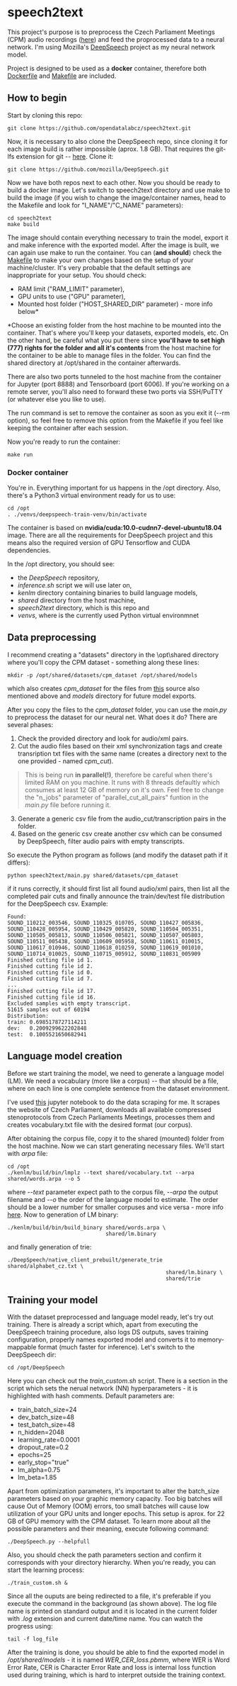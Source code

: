 # speech2text

This project's purpose is to preprocess the Czech Parliament Meetings (CPM) audio recordings ([here](https://lindat.mff.cuni.cz/repository/xmlui/handle/11858/00-097C-0000-0005-CF9C-4?fbclid=IwAR3KCJk-TtYHq6VtcjZlDdL_phswtDMtU_VeaCgyRfC-dHjvrYrsd1amrzg)) and feed the proprocessed data to a neural network. I'm using Mozilla's [DeepSpeech](https://github.com/mozilla/DeepSpeech) project as my neural network model.

Project is designed to be used as a **docker** container, therefore both [Dockerfile](./Dockerfile) and [Makefile](./Makefile) are included.

## How to begin

Start by cloning this repo:
```
git clone https://github.com/opendatalabcz/speech2text.git
```

Now, it is necessary to also clone the DeepSpeech repo, since cloning it for each image build is rather impossible (aprox. 1.8 GB). That requires the git-lfs extension for git -- [here](https://git-lfs.github.com/). Clone it:
```
git clone https://github.com/mozilla/DeepSpeech.git
```

Now we have both repos next to each other. Now you should be ready to build a docker image. Let's switch to speech2text directory and use make to build the image (if you wish to change the image/container names, head to the Makefile and look for "I_NAME"/"C_NAME" parameters):
```
cd speech2text
make build
```

The image should contain everything necessary to train the model, export it and make inference with the exported model. After the image is built, we can again use make to run the container. You can (**and should**) check the [Makefile](./Makefile) to make your own changes based on the setup of your machine/cluster. It's very probable that the default settings are inappropriate for your setup. You should check:
* RAM limit ("RAM_LIMIT" parameter),
* GPU units to use ("GPU" parameter),
* Mounted host folder ("HOST_SHARED_DIR" parameter) - more info below\*

\*Choose an existing folder from the host machine to be mounted into the container. That's where you'll keep your datasets, exported models, etc. On the other hand, be careful what you put there since **you'll have to set high (777) rights for the folder and all it's contents** from the host machine for the container to be able to manage files in the folder. You can find the shared directory at /opt/shared in the container afterwards.

There are also two ports tunneled to the host machine from the container for Jupyter (port 8888) and Tensorboard (port 6006). If you're working on a remote server, you'll also need to forward these two ports via SSH/PuTTY (or whatever else you like to use).

The run command is set to remove the container as soon as you exit it (--rm option), so feel free to remove this option from the Makefile if you feel like keeping the container after each session.

Now you're ready to run the container:
```
make run
```

### Docker container
You're in. Everything important for us happens in the /opt directory. Also, there's a Python3 virtual environment ready for us to use:
```
cd /opt
. ./venvs/deepspeech-train-venv/bin/activate
```
The container is based on **nvidia/cuda:10.0-cudnn7-devel-ubuntu18.04** image. There are all the requirements for DeepSpeech project and this means also the required version of GPU Tensorflow and CUDA dependencies.

In the /opt directory, you should see:
* the *DeepSpeech* repository,
* *inference.sh* script we will use later on,
* *kenlm* directory containing binaries to build language models,
* *shared* directory from the host machine,
* *speech2text* directory, which is this repo and
* *venvs*, where is the currently used Python virtual environmnet

## Data preprocessing
I recommend creating a "datasets" directory in the \opt\shared directory where you'll copy the CPM dataset - something along these lines:
```
mkdir -p /opt/shared/datasets/cpm_dataset /opt/shared/models
```
which also creates *cpm_dataset* for the files from [this](https://lindat.mff.cuni.cz/repository/xmlui/handle/11858/00-097C-0000-0005-CF9C-4?fbclid=IwAR3KCJk-TtYHq6VtcjZlDdL_phswtDMtU_VeaCgyRfC-dHjvrYrsd1amrzg) source also mentioned above and *models* directory for future model exports.

After you copy the files to the *cpm_dataset* folder, you can use the *main.py* to preprocess the dataset for our neural net. What does it do? There are several phases:
1. Check the provided directory and look for audio/xml pairs.
2. Cut the audio files based on their xml synchronization tags and create transription txt files with the same name (creates a directory next to the one provided - named *cpm_cut*).
> This is being run **in parallel(!)**, therefore be careful when there's limited RAM on you machine. It runs with 8 threads defaultly which consumes at least 12 GB of memory on it's own. Feel free to change the "n_jobs" parameter of "parallel_cut_all_pairs" funtion in the *main.py* file before running it.
3. Generate a generic csv file from the audio_cut/transcription pairs in the folder.
4. Based on the generic csv create another csv which can be consumed by DeepSpeech, filter audio pairs with empty transcripts.

So execute the Python program as follows (and modify the dataset path if it differs):
```
python speech2text/main.py shared/datasets/cpm_dataset
```
if it runs correctly, it should first list all found audio/xml pairs, then list all the completed pair cuts and finally announce the train/dev/test file distribution for the DeepSpeech csv. Example:
```
Found:
SOUND_110212_003546, SOUND_110325_010705, SOUND_110427_005836, SOUND_110428_005954, SOUND_110429_005820, SOUND_110504_005351, SOUND_110505_005813, SOUND_110506_005821, SOUND_110507_005803, SOUND_110511_005438, SOUND_110609_005958, SOUND_110611_010015, SOUND_110617_010946, SOUND_110618_010259, SOUND_110619_001010, SOUND_110714_010025, SOUND_110715_005912, SOUND_110831_005909
Finished cutting file id 1.
Finished cutting file id 2.
Finished cutting file id 0.
Finished cutting file id 7.
...
Finished cutting file id 17.
Finished cutting file id 16.
Excluded samples with empty transcript.
51615 samples out of 60194
Distribution:
train: 0.6985178727114211
dev:   0.2009299622202848
test:  0.1005521650682941
```
## Language model creation
Before we start training the model, we need to generate a language model (LM). We need a vocabulary (more like a corpus) -- that should be a file, where on each line is one complete sentence from the dataset environment.

I've used [this](https://github.com/Dl2oWn/steno/blob/master/Priprava_dat.ipynb) jupyter notebook to do the data scraping for me. It scrapes the website of Czech Parliament, downloads all available compressed stenoprotocols from Czech Parliaments Meetings, processes them and creates vocabulary.txt file with the desired format (our corpus).

After obtaining the corpus file, copy it to the shared (mounted) folder from the host machine. Now we can start generating necessary files. We'll start with *arpa* file:
```
cd /opt
./kenlm/build/bin/lmplz --text shared/vocabulary.txt --arpa shared/words.arpa --o 5
```

where *--text* parameter expect path to the corpus file, *--arpa* the output filename and *--o* the order of the language model to estimate. The order should be a lower number for smaller corpuses and vice versa - more info [here](https://kheafield.com/code/kenlm/estimation/). Now to generation of LM binary:
```
./kenlm/build/bin/build_binary shared/words.arpa \
                               shared/lm.binary
```

and finally generation of trie:
```
./DeepSpeech/native_client_prebuilt/generate_trie shared/alphabet_cz.txt \
                                                  shared/lm.binary \
                                                  shared/trie
```

## Training your model
With the dataset preprocessed and language model ready, let's try out training. There is already a script which, apart from executing the DeepSpeech training procedure, also logs DS outputs, saves training configuration, properly names exported model and converts it to memory-mappable format (much faster for inference). Let's switch to the DeepSpeech dir:
```
cd /opt/DeepSpeech
```

Here you can check out the *train_custom.sh* script. There is a section in the script which sets the nerual network (NN) hyperparameters - it is highlighted with hash comments. Default parameters are:
* train_batch_size=24
* dev_batch_size=48
* test_batch_size=48
* n_hidden=2048
* learning_rate=0.0001
* dropout_rate=0.2
* epochs=25
* early_stop="true"
* lm_alpha=0.75
* lm_beta=1.85

Apart from optimization parameters, it's important to alter the batch_size parameters based on your graphic memory capacity. Too big batches will cause Out of Memory (OOM) errors, too small batches will cause low utilization of your GPU units and longer epochs. This setup is aprox. for 22 GB of GPU memory with the CPM dataset. To learn more about all the possible parameters and their meaning, execute following command:
```
./DeepSpeech.py --helpfull
```

Also, you should check the path parameters section and confirm it corresponds with your directory hierarchy. When you're ready, you can start the learning process:
```
./train_custom.sh &
```

Since all the ouputs are being redirected to a file, it's preferable if you execute the command in the background (as shown above). The log file name is printed on standard output and it is located in the current folder with *.log* extension and current date/time name. You can watch the progress using:
```
tail -f log_file
```

After the training is done, you should be able to find the exported model in */opt/shared/models* - it is named *WER_CER_loss.pbmm*, where WER is Word Error Rate, CER is Character Error Rate and loss is internal loss function used during training, which is hard to interpret outside the training context.
